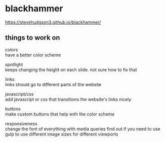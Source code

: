 # blackhammer
https://stevehudgson3.github.io/blackhammer/

## things to work on

colors <br/>
have a better color scheme

spotlight <br/>
keeps changing the height on each slide. not sure how to fix that

links <br/>
links should go to different parts of the website

javascript/css <br/>
add javascript or css that transitions the website's links nicely

buttons <br/>
make custom buttons that help with the color scheme

responsiveness <br/>
change the font of everything with media queries
find out if you need to use gulp to use different image sizes for different viewports
